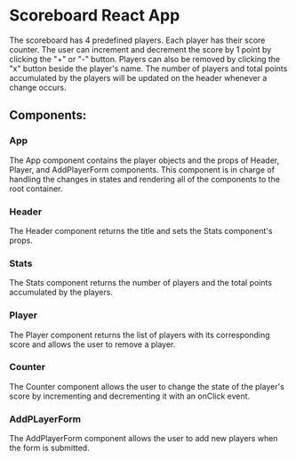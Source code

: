 # Scoreboard React App

The scoreboard has 4 predefined players. Each player has their score counter. The user can increment and decrement the score by 1 point by clicking the "+" or "-" button. Players can also be removed by clicking the "x" button beside the player's name. The number of players and total points accumulated by the players will be updated on the header whenever a change occurs.

## Components:

### App

The App component contains the player objects and the props of Header, Player, and AddPlayerForm components. This component is in charge of handling the changes in states and rendering all of the components to the root container.

### Header

The Header component returns the title and sets the Stats component's props.

### Stats

The Stats component returns the number of players and the total points accumulated by the players.

### Player

The Player component returns the list of players with its corresponding score and allows the user to remove a player.

### Counter

The Counter component allows the user to change the state of the player's score by incrementing and decrementing it with an onClick event.

### AddPLayerForm

The AddPlayerForm component allows the user to add new players when the form is submitted.





